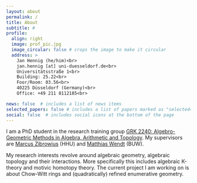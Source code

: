 ```yaml
---
layout: about
permalink: /
title: About
subtitle: #
profile:
  align: right
  image: prof_pic.jpg
  image_circular: false # crops the image to make it circular
  address: >
    Jan Hennig (he/him)<br>
    jan.hennig [at] uni-duesseldorf.de<br>
    Universitätsstraße 1<br>
    Building: 25.22<br>
    Foor/Room: 03.56<br>
    40225 Düsseldorf (Germany)<br>
    Office: +49 211 8112185<br>

news: false  # includes a list of news items
selected_papers: false # includes a list of papers marked as "selected={true}"
social: false  # includes social icons at the bottom of the page
---
```

I am a PhD student in the research training group [GRK 2240: Algebro-Geometric Methods in Algebra, Arithmetic and Topology](https://reh.math.uni-duesseldorf.de/~grk2240/index.html). My supervisors are [Marcus Zibrowius](https://www.math.uni-duesseldorf.de/~zibrowius/index_DE.html) (HHU) and [Matthias Wendt](https://www2.math.uni-wuppertal.de/~wendt/) (BUW).

My research interests revolve around algebraic geometry, algebraic topology and their interactions. More specifically this includes algebraic K-theory and motivic homotopy theory. The current project I am working on is about Chow-Witt rings and (quadratically) refined enumerative geometry.